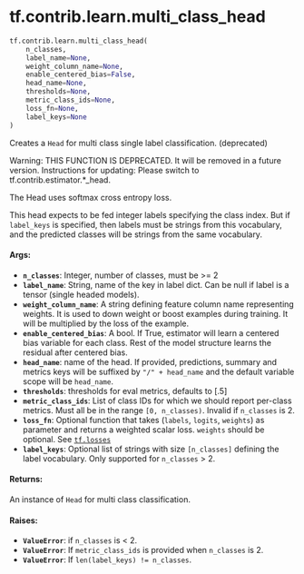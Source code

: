 <div itemscope itemtype="http://developers.google.com/ReferenceObject">
<meta itemprop="name" content="tf.contrib.learn.multi_class_head" />
<meta itemprop="path" content="Stable" />
</div>

# tf.contrib.learn.multi_class_head

``` python
tf.contrib.learn.multi_class_head(
    n_classes,
    label_name=None,
    weight_column_name=None,
    enable_centered_bias=False,
    head_name=None,
    thresholds=None,
    metric_class_ids=None,
    loss_fn=None,
    label_keys=None
)
```

Creates a `Head` for multi class single label classification. (deprecated)

Warning: THIS FUNCTION IS DEPRECATED. It will be removed in a future version.
Instructions for updating:
Please switch to tf.contrib.estimator.*_head.

The Head uses softmax cross entropy loss.

This head expects to be fed integer labels specifying the class index. But
if `label_keys` is specified, then labels must be strings from this
vocabulary, and the predicted classes will be strings from the same
vocabulary.

#### Args:

* <b>`n_classes`</b>: Integer, number of classes, must be >= 2
* <b>`label_name`</b>: String, name of the key in label dict. Can be null if label
      is a tensor (single headed models).
* <b>`weight_column_name`</b>: A string defining feature column name representing
    weights. It is used to down weight or boost examples during training. It
    will be multiplied by the loss of the example.
* <b>`enable_centered_bias`</b>: A bool. If True, estimator will learn a centered
    bias variable for each class. Rest of the model structure learns the
    residual after centered bias.
* <b>`head_name`</b>: name of the head. If provided, predictions, summary and metrics
    keys will be suffixed by `"/" + head_name` and the default variable scope
    will be `head_name`.
* <b>`thresholds`</b>: thresholds for eval metrics, defaults to [.5]
* <b>`metric_class_ids`</b>: List of class IDs for which we should report per-class
    metrics. Must all be in the range `[0, n_classes)`. Invalid if
    `n_classes` is 2.
* <b>`loss_fn`</b>: Optional function that takes (`labels`, `logits`, `weights`) as
    parameter and returns a weighted scalar loss. `weights` should be
    optional. See <a href="../../../tf/losses.md"><code>tf.losses</code></a>
* <b>`label_keys`</b>: Optional list of strings with size `[n_classes]` defining the
    label vocabulary. Only supported for `n_classes` > 2.


#### Returns:

An instance of `Head` for multi class classification.


#### Raises:

* <b>`ValueError`</b>: if `n_classes` is < 2.
* <b>`ValueError`</b>: If `metric_class_ids` is provided when `n_classes` is 2.
* <b>`ValueError`</b>: If `len(label_keys) != n_classes`.